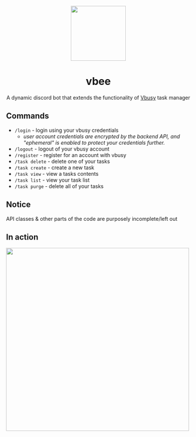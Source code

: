 <div align="center">
  <p>
    <img src="https://hotemoji.com/images/dl/l/bee-emoji-by-twitter.png" width="150">
  </p>
  <h1>vbee</h1>
  <p>
    A dynamic discord bot that extends the functionality of <a href="https://github.com/enna-ai/vbusy">Vbusy</a> task manager
  </p>
</div>

## Commands
- `/login` - login using your vbusy credentials
  - _user account credentials are encrypted by the backend API, and "ephemeral" is enabled to protect your credentials further._
- `/logout` - logout of your vbusy account
- `/register` - register for an account with vbusy
- `/task delete` - delete one of your tasks
- `/task create` - create a new task
- `/task view` - view a tasks contents
- `/task list` - view your task list
- `/task purge` - delete all of your tasks

## Notice
API classes & other parts of the code are purposely incomplete/left out

## In action
<img src="https://i.imgur.com/o1Kf7Kg.png" width="500">
